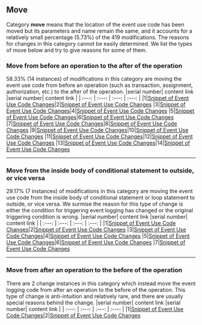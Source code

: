 ## Move
Category **move** means that the location of the event use code has been moved but its parameters and name remain the same, and it accounts for a relatively small percentage (5.73\%) of the 419 modifications. The reasons for changes in this category cannot be easily determined. We list the types of
move below and try to give reasons for some of them.

### Move from before an operation to the after of the operation
58.33\% (14 instances) of modifications in this category are moving the event use code from before an operation (such as transaction, assignment, authorization, etc.) to the after of the operation.
|serial number|  content link  |serial number|  content link  |
|    :---:    |      :---:     |    :---:    |      :---:     |
|1|[Snippet of Event Use Code Changes](https://SolEventStudy01.github.io/Solidity-Event-Study/Event-Evolution/Move/Move%20from%20before%20an%20operation%20to%20the%20after%20of%20the%20operation/1.html)|2|[Snippet of Event Use Code Changes](https://SolEventStudy01.github.io/Solidity-Event-Study/Event-Evolution/Move/Move%20from%20before%20an%20operation%20to%20the%20after%20of%20the%20operation/2.html)
|3|[Snippet of Event Use Code Changes](https://SolEventStudy01.github.io/Solidity-Event-Study/Event-Evolution/Move/Move%20from%20before%20an%20operation%20to%20the%20after%20of%20the%20operation/3.html)|4|[Snippet of Event Use Code Changes](https://SolEventStudy01.github.io/Solidity-Event-Study/Event-Evolution/Move/Move%20from%20before%20an%20operation%20to%20the%20after%20of%20the%20operation/4.html)
|5|[Snippet of Event Use Code Changes](https://SolEventStudy01.github.io/Solidity-Event-Study/Event-Evolution/Move/Move%20from%20before%20an%20operation%20to%20the%20after%20of%20the%20operation/5.html)|6|[Snippet of Event Use Code Changes](https://SolEventStudy01.github.io/Solidity-Event-Study/Event-Evolution/Move/Move%20from%20before%20an%20operation%20to%20the%20after%20of%20the%20operation/6.html)
|7|[Snippet of Event Use Code Changes](https://SolEventStudy01.github.io/Solidity-Event-Study/Event-Evolution/Move/Move%20from%20before%20an%20operation%20to%20the%20after%20of%20the%20operation/7.html)|8|[Snippet of Event Use Code Changes](https://SolEventStudy01.github.io/Solidity-Event-Study/Event-Evolution/Move/Move%20from%20before%20an%20operation%20to%20the%20after%20of%20the%20operation/8.html)
|9|[Snippet of Event Use Code Changes](https://SolEventStudy01.github.io/Solidity-Event-Study/Event-Evolution/Move/Move%20from%20before%20an%20operation%20to%20the%20after%20of%20the%20operation/9.html)|10|[Snippet of Event Use Code Changes](https://SolEventStudy01.github.io/Solidity-Event-Study/Event-Evolution/Move/Move%20from%20before%20an%20operation%20to%20the%20after%20of%20the%20operation/10.html)
|11|[Snippet of Event Use Code Changes](https://SolEventStudy01.github.io/Solidity-Event-Study/Event-Evolution/Move/Move%20from%20before%20an%20operation%20to%20the%20after%20of%20the%20operation/11.html)|12|[Snippet of Event Use Code Changes](https://SolEventStudy01.github.io/Solidity-Event-Study/Event-Evolution/Move/Move%20from%20before%20an%20operation%20to%20the%20after%20of%20the%20operation/12.html)
|13|[Snippet of Event Use Code Changes](https://SolEventStudy01.github.io/Solidity-Event-Study/Event-Evolution/Move/Move%20from%20before%20an%20operation%20to%20the%20after%20of%20the%20operation/13.html)|14|[Snippet of Event Use Code Changes](https://SolEventStudy01.github.io/Solidity-Event-Study/Event-Evolution/Move/Move%20from%20before%20an%20operation%20to%20the%20after%20of%20the%20operation/14.html)
****
### Move from the inside body of conditional statement to outside, or vice versa
29.17\% (7 instances) of modifications in this category are moving the event use code from the inside body of conditional statement or loop statement to outside, or vice versa. We surmise the reason for this type of change is either the condition for triggering event logging has changed or the original triggering condition is wrong.
|serial number|  content link  |serial number|  content link  |
|    :---:    |      :---:     |    :---:    |      :---:     |
|1|[Snippet of Event Use Code Changes](https://SolEventStudy01.github.io/Solidity-Event-Study/Event-Evolution/Move/Move%20from%20the%20inside%20body%20of%20conditional%20statement%20to%20outside,%20or%20vice/1.html)|2|[Snippet of Event Use Code Changes](https://SolEventStudy01.github.io/Solidity-Event-Study/Event-Evolution/Move/Move%20from%20the%20inside%20body%20of%20conditional%20statement%20to%20outside,%20or%20vice/2.html)
|3|[Snippet of Event Use Code Changes](https://SolEventStudy01.github.io/Solidity-Event-Study/Event-Evolution/Move/Move%20from%20the%20inside%20body%20of%20conditional%20statement%20to%20outside,%20or%20vice/3.html)|4|[Snippet of Event Use Code Changes](https://SolEventStudy01.github.io/Solidity-Event-Study/Event-Evolution/Move/Move%20from%20the%20inside%20body%20of%20conditional%20statement%20to%20outside,%20or%20vice/4.html)
|5|[Snippet of Event Use Code Changes](https://SolEventStudy01.github.io/Solidity-Event-Study/Event-Evolution/Move/Move%20from%20the%20inside%20body%20of%20conditional%20statement%20to%20outside,%20or%20vice/5.html)|6|[Snippet of Event Use Code Changes](https://SolEventStudy01.github.io/Solidity-Event-Study/Event-Evolution/Move/Move%20from%20the%20inside%20body%20of%20conditional%20statement%20to%20outside,%20or%20vice/6.html)
|7|[Snippet of Event Use Code Changes](https://SolEventStudy01.github.io/Solidity-Event-Study/Event-Evolution/Move/Move%20from%20the%20inside%20body%20of%20conditional%20statement%20to%20outside,%20or%20vice/7.html)
****
### Move from after an operation to the before of the operation
There are 2 change instances in this category which instead move the event logging code from after an operation to the before of the operation. This type of change is anti-intuition and relatively rare, and there are usually special reasons behind the change.
|serial number|  content link  |serial number|  content link  |
|    :---:    |      :---:     |    :---:    |      :---:     |
|1|[Snippet of Event Use Code Changes](https://SolEventStudy01.github.io/Solidity-Event-Study/Event-Evolution/Move/Move%20from%20after%20an%20operation%20to%20the%20before%20of%20the%20operation/1.html)|2|[Snippet of Event Use Code Changes](https://SolEventStudy01.github.io/Solidity-Event-Study/Event-Evolution/Move/Move%20from%20after%20an%20operation%20to%20the%20before%20of%20the%20operation/2.html)
